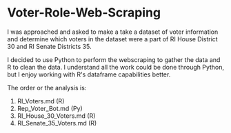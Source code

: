 # Voter-Role-Web-Scraping
I was approached and asked to make a take a dataset of voter information and determine which voters in the dataset were a part of RI House District 30 and RI Senate Districts 35.

I decided to use Python to perform the webscraping to gather the data and R to clean the data. I understand all the work could be done through Python, but I enjoy working with R's dataframe capabilities better.

The order or the analysis is:
1) RI_Voters.md (R)
2) Rep_Voter_Bot.md (Py)
3) RI_House_30_Voters.md (R)
4) RI_Senate_35_Voters.md (R)
